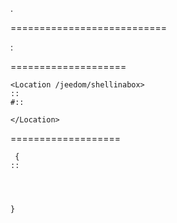 .





 
===========================

 :

    

 
====================





    <Location /jeedom/shellinabox>
    ::
    #::
    
    </Location>

 
===================




     {
    ::
    
    
    
    
    }

